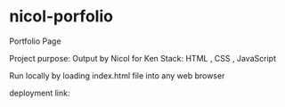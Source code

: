 # nicol-porfolio
Portfolio Page

Project purpose: Output by Nicol for Ken
Stack: HTML , CSS , JavaScript

Run locally by loading index.html file into any web browser

deployment link:

